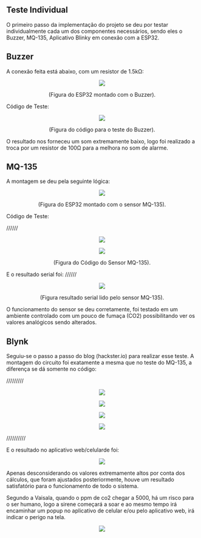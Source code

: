 ## Teste Individual

O primeiro passo da implementação do projeto se deu por testar individualmente cada um dos componentes necessários, sendo eles o Buzzer, MQ-135, Aplicativo Blinky em conexão com a ESP32.

## Buzzer

A conexão feita está abaixo, com um resistor de 1.5kΩ:
<p align="center">
  <img src="https://github.com/user-attachments/assets/fd919fd7-ff90-482f-af44-bba58c5fedf3">
</p>
<p align="center">(Figura do ESP32 montado com o Buzzer).</p>

Código de Teste:
<p align="center">
  <img src="https://github.com/user-attachments/assets/c30e43ef-11ce-428a-9df8-f7bbdf282f50">
</p>
<p align="center">(Figura do código para o teste do Buzzer).</p>

O resultado nos forneceu um som extremamente baixo, logo foi realizado a troca por um resistor de 100Ω para a melhora no som de alarme.


## MQ-135

A montagem se deu pela seguinte lógica:

<p align="center">
  <img src="https://github.com/user-attachments/assets/cc2a7bd8-fdc7-4a49-b214-908aaede3f9c">
</p>
<p align="center">(Figura do ESP32 montado com o sensor MQ-135).</p>

Código de Teste:

//////
<p align="center">
  <img src="https://github.com/user-attachments/assets/88c837b2-d2ec-4b46-a7d4-88b45fa2e156">
</p>
<p align="center">
  <img src="https://github.com/user-attachments/assets/65f0db86-2164-4efc-b575-b66555682046">
</p>
<p align="center">(Figura do Código do Sensor MQ-135).</p>

E o resultado serial foi: 
//////

<p align="center">
  <img src="https://github.com/user-attachments/assets/38839b0e-5e6c-4cc9-9860-e93af85b6ed7">
</p>
<p align="center">(Figura resultado serial lido pelo sensor MQ-135).</p>

O funcionamento do sensor se deu corretamente, foi testado em um ambiente controlado com um pouco de fumaça (CO2) possibilitando ver os valores analógicos sendo alterados.

## Blynk

Seguiu-se o passo a passo do blog (hackster.io) para realizar esse teste. A montagem do circuito foi exatamente a mesma que no teste do MQ-135, a diferença se dá somente no código: 

/////////
<p align="center">
  <img src="https://github.com/user-attachments/assets/acfbed2d-520a-41e6-bbec-a96d40b02877">
</p>

<p align="center">
  <img src="https://github.com/user-attachments/assets/891d565b-f135-4874-91e1-3631d09ff509)">
</p>

<p align="center">
  <img src="https://github.com/user-attachments/assets/894375a4-ad77-4c3f-a2e9-5646c2c6e253">
</p>

<p align="center">
  <img src="https://github.com/user-attachments/assets/aa74296a-bfd1-43ff-ae91-e6b8c917e27d">
</p>
//////////

E o resultado no aplicativo web/celularde foi: 

<p align="center">
  <img src="https://github.com/user-attachments/assets/2374f311-c74b-4bfc-b227-c5c5c983491d">
</p>

Apenas desconsiderando os valores extremamente altos por conta dos cálculos, que foram ajustados posteriormente, houve um resultado satisfatório para o funcionamento de todo o sistema.

Segundo a Vaisala, quando o ppm de co2 chegar a 5000, há um risco para o ser humano, logo a sirene começará a soar e ao mesmo tempo irá encaminhar um popup no aplicativo de celular e/ou pelo aplicativo web, irá indicar o perigo na tela.

<p align="center">
  <img src="https://github.com/user-attachments/assets/d913e7e0-1cb5-4356-9605-fbee8db292f6">
</p>

